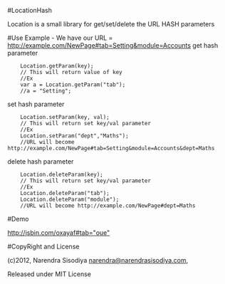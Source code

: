 #LocationHash 
 
 Location is a small library for get/set/delete the URL HASH parameters

#Use
 Example - We have our URL = http://example.com/NewPage#tab=Setting&module=Accounts
 get hash parameter

        Location.getParam(key); 
        // This will return value of key 
        //Ex 
        var a = Location.getParam("tab"); 
        //a = "Setting";
        
 set hash parameter

        Location.setParam(key, val); 
        // This will return set key/val parameter 
        //Ex 
        Location.setParam("dept","Maths");
        //URL will become http://example.com/NewPage#tab=Setting&module=Accounts&dept=Maths
        
 delete hash parameter
 
        Location.deleteParam(key); 
        // This will return set key/val parameter 
        //Ex 
        Location.deleteParam("tab");
        Location.deleteParam("module");
        //URL will become http://example.com/NewPage#dept=Maths

#Demo

 <http://jsbin.com/oxayaf#tab="oue">

#CopyRight and License

 (c)2012, Narendra Sisodiya narendra@narendrasisodiya.com,

 Released under MIT License


